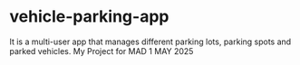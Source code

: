 # vehicle-parking-app
It is a multi-user app  that manages different parking lots, parking spots and parked vehicles.  My Project for MAD 1 MAY 2025
